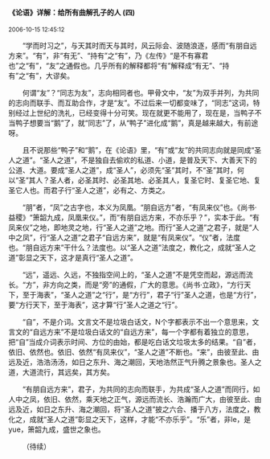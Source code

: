 #### 《论语》详解：给所有曲解孔子的人 (四)

<small>2006-10-15 12:45:12</small>

&emsp;&emsp;“学而时习之”，与天其时而天与其时，风云际会、波随浪逐，感而“有朋自远方来”。“有”，非“有无”、“持有”之“有”，乃《左传》“是不有寡君也”之“有”，“友”之通假也。几乎所有的解释都将“有”解释成“有无”、“持有”之“有”，大谬矣。
 
&emsp;&emsp;何谓“友”？“同志为友”，志向相同者也。甲骨文中，“友”为双手并列，为共同的志向而联手、而互助合作，才是“友”。不过后来一切都变味了，“同志”这词，特别经过上世纪的洗礼，已经变得十分可笑。现在就更不能用了，现在是，当鸭子不当鸭子想要当“鹅”了，就“同志”了，从“鸭子”进化成“鹅”，真是越来越大，有前途呀。
 
&emsp;&emsp;且不说那些“鸭子”和“鹅”，在《论语》里，“有”或“友”的共同志向就是同成“圣人之道”。“圣人之道”，不是独自去偷欢的私道、小道，是普及天下、大善天下的公道、大道。要成“圣人之道”，成“圣人”，必须先“圣”其时，不“圣”其时，何以“圣”其人？圣人者，必圣其时、必圣其地、必圣其人，复圣它时、复圣它地、复圣它人也。而君子行“圣人之道”，必有之、方类之。
 
&emsp;&emsp;“朋”者，“凤”之古字也，本义为凤凰。“朋自远方”者，“有凤来仪”也。《尚书·益稷》“箫韶九成，凤凰来仪。”，而“有朋自远方来，不亦乐乎？”，实本于此。“有凤来仪”之地，即地灵之地，行“圣人之道”之地。而行“圣人之道”之君子，就是“人中之凤”，行“圣人之道”之君子“自远方来”，就是“有凤来仪”。“仪”者，法度也。“朋自远方来”干什么？法度也。以“圣人之道”法度之，教化之，成就“圣人之道”彰显之天下，这才是真行“圣人之道”。
 
&emsp;&emsp;“远”，遥远、久远，不独指空间上的，“圣人之道”不是凭空而起，源远而流长。“方”，非方向之类，而是“旁”的通假，广大的意思。《尚书·立政》，“方行天下，至于海表”，“圣人之道”之“行”，是“方行”，君子“行”圣人之道，也是“方行”，要“方行天下，至于海表”，这才算“行”圣人之道之“行”。
 
&emsp;&emsp;“自”，不是介词。文言文不是垃圾白话文，N个字都表示不出一个意思来，文言文的“自远方来”不是垃圾白话文的“自远方来”，每一个字都有着独立的意思，把“自”当成介词表示时间、方位的由始，都是吃白话文垃圾太多的结果。“自”者，依旧、依然也。依旧、依然“有凤来仪”，“圣人之道”不断也。“来”，由彼至此、由远及近，浩浩汤汤，如日之东升、海之潮回，天地浩然正气升腾之景象也。圣人之道，大道流行，其远矣，其方矣。
 
&emsp;&emsp;“有朋自远方来”，君子，为共同的志向而联手，为共成“圣人之道”而同行，如人中之凤，依旧、依然，乘天地之正气，源远而流长、浩瀚而广大，由彼至此、由远及近，如日之东升、海之潮回，将“圣人之道”披之六合、播于八方，法度之，教化之，成就“圣人之道”彰显之天下，这样，才能“不亦乐乎”。“乐”者，非le，是yue，箫韶九成，盛世之象也。
 
&emsp;&emsp;（待续）
